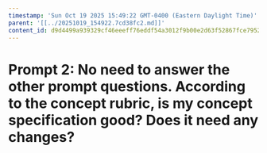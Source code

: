 ```yaml
---
timestamp: 'Sun Oct 19 2025 15:49:22 GMT-0400 (Eastern Daylight Time)'
parent: '[[../20251019_154922.7cd38fc2.md]]'
content_id: d9d4499a939329cf46eeeff76eddf54a3012f9b00e2d63f52867fce79523ae8f
---
```


# Prompt 2: No need to answer the other prompt questions. According to the concept rubric, is my concept specification good? Does it need any changes?
